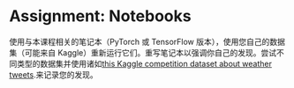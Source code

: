 # Assignment: Notebooks

<!-- Using the notebooks associated to this lesson (either the PyTorch or the TensorFlow version), rerun them using your own dataset, perhaps one from Kaggle, used with attribution. Rewrite the notebook to underline your own findings. Try a different kind of dataset and document your findings, using text such as [this Kaggle competition dataset about weather tweets](https://www.kaggle.com/competitions/crowdflower-weather-twitter/data?select=train.csv). -->

使用与本课程相关的笔记本（PyTorch 或 TensorFlow 版本），使用您自己的数据集（可能来自 Kaggle）重新运行它们。重写笔记本以强调你自己的发现。尝试不同类型的数据集并使用诸如[this Kaggle competition dataset about weather tweets](https://www.kaggle.com/competitions/crowdflower-weather-twitter/data?select=train.csv).来记录您的发现。